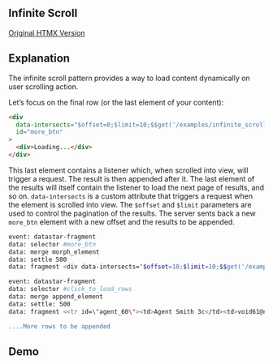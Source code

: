 ## Infinite Scroll

[Original HTMX Version](https://htmx.org/examples/infinite-scroll/)

## Explanation

The infinite scroll pattern provides a way to load content dynamically on user scrolling action.

Let’s focus on the final row (or the last element of your content):

```html
<div
  data-intersects="$offset=0;$limit=10;$$get('/examples/infinite_scroll/data')"
  id="more_btn"
>
  <div>Loading...</div>
</div>
```

This last element contains a listener which, when scrolled into view, will trigger a request. The result is then appended after it. The last element of the results will itself contain the listener to load the next page of results, and so on. `data-intersects` is a custom attribute that triggers a request when the element is scrolled into view. The `$offset` and `$limit` parameters are used to control the pagination of the results. The server sents back a new `more_btn` element with a new offset and the results to be appended.

```bash
event: datastar-fragment
data: selector #more_btn
data: merge morph_element
data: settle 500
data: fragment <div data-intersects="$offset=10;$limit=10;$$get('/examples/infinite_scroll/data')" id="more_btn"><div>Loading...</div></div>

event: datastar-fragment
data: selector #click_to_load_rows
data: merge append_element
data: settle: 500
data: fragment <<tr id=\"agent_60\"><td>Agent Smith 3c</td><td>void61@null.org</td><td class=\"uppercase\">39b02fcf39c047c5</td></tr>"

....More rows to be appended
```

## Demo

<div>
<div
    id="infinite_scroll"
    data-on-load="$$get('/examples/infinite_scroll/data')"
>
</div>
<div id="more_btn"></div>
</div>
